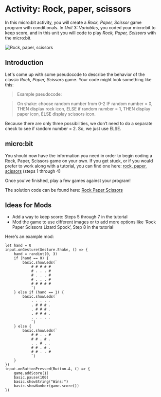 # Activity: Rock, paper, scissors

In this micro:bit activity, you will create a *Rock, Paper, Scissor* game program with conditionals. In *Unit 3: Variables*, you coded your micro:bit to keep score, and in this unit you will code to play *Rock, Paper, Scissors* with the micro:bit.

![Rock, paper, scissors](/static/courses/csintro/conditionals/rock-paper-scissors-items.png)

## Introduction

Let's come up with some pseudocode to describe the behavior of the classic *Rock, Paper, Scissors* game. Your code might look something like this:

>Example pseudocode:

>On shake: choose random number from 0-2
>IF random number = 0, THEN display rock icon,
>ELSE if random number = 1, THEN display paper icon,
>ELSE display scissors icon.

Because there are only three possibilities, we don’t need to do a separate check to see if random number = 2. So, we just use ELSE.

## micro:bit

You should now have the information you need in order to begin coding a Rock, Paper, Scissors game on your own. If you get stuck, or if you would prefer to work along with a tutorial, you can find one here: [rock, paper, scissors](/projects/rock-paper-scissors) (steps 1 through 4)

Once you've finished, play a few games against your program!

The solution code can be found here: [Rock Paper Scissors](https://makecode.microbit.org/_D2DCDoJbEYat)

## Ideas for Mods

* Add a way to keep score: Steps 5 through 7 in the tutorial
* Mod the game to use different images or to add more options like ‘Rock Paper Scissors Lizard Spock’, Step 8 in the tutorial

Here's an example mod:

```blocks
let hand = 0
input.onGesture(Gesture.Shake, () => {
    hand = randint(0, 3)
    if (hand == 0) {
        basic.showLeds(`
            # # # # #
            # . . . #
            # . . . #
            # . . . #
            # # # # #
            `)
    } else if (hand == 1) {
        basic.showLeds(`
            . . . . .
            . # # # .
            . # # # .
            . # # # .
            . . . . .
            `)
    } else {
        basic.showLeds(`
            # # . . #
            # # . # .
            . . # . .
            # # . # .
            # # . . #
            `)
    }
})
input.onButtonPressed(Button.A, () => {
    game.addScore(1)
    basic.pause(100)
    basic.showString("Wins:")
    basic.showNumber(game.score())
})
```
